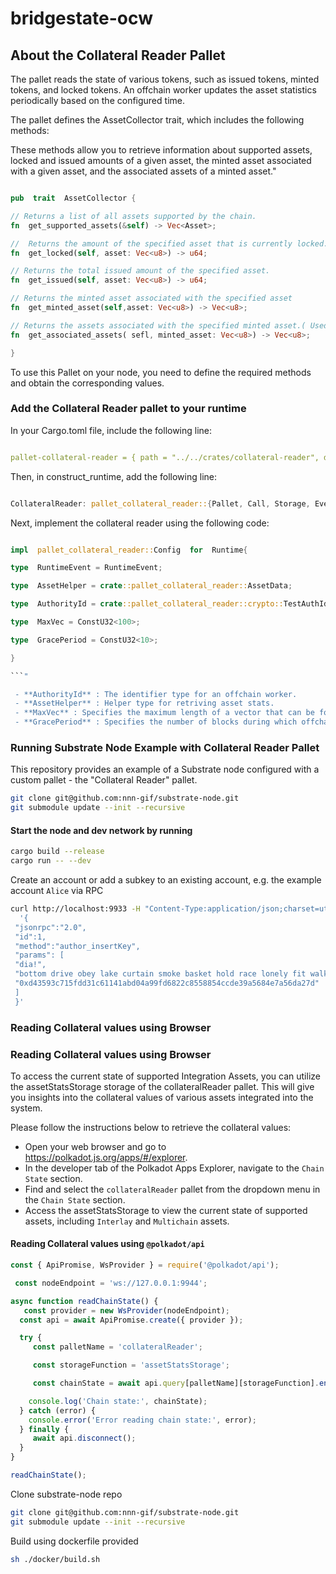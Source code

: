 # bridgestate-ocw

## About the Collateral Reader Pallet

The pallet reads the state of various tokens, such as issued tokens, minted tokens, and locked tokens. An offchain worker updates the asset statistics periodically based on the configured time.

The pallet defines the AssetCollector trait, which includes the following methods:

These methods allow you to retrieve information about supported assets, locked and issued amounts of a given asset, the minted asset associated with a given asset, and the associated assets of a minted asset."

```rust

pub  trait  AssetCollector {

// Returns a list of all assets supported by the chain.
fn  get_supported_assets(&self) -> Vec<Asset>;

//  Returns the amount of the specified asset that is currently locked.
fn  get_locked(self, asset: Vec<u8>) -> u64;

// Returns the total issued amount of the specified asset.
fn  get_issued(self, asset: Vec<u8>) -> u64;

// Returns the minted asset associated with the specified asset
fn  get_minted_asset(self,asset: Vec<u8>) -> Vec<u8>;

// Returns the assets associated with the specified minted asset.( Used by Bridge Adaptor(wip))
fn  get_associated_assets( sefl, minted_asset: Vec<u8>) -> Vec<u8>;

}

```

To use this Pallet on your node, you need to define the required methods and obtain the corresponding values.

### Add the Collateral Reader pallet to your runtime

In your Cargo.toml file, include the following line:

```yml

pallet-collateral-reader = { path = "../../crates/collateral-reader", default-features = false }

```

Then, in construct_runtime, add the following line:

```rust

CollateralReader: pallet_collateral_reader::{Pallet, Call, Storage, Event<T>} = 110,

```

Next, implement the collateral reader using the following code:

```rust

impl  pallet_collateral_reader::Config  for  Runtime{

type  RuntimeEvent = RuntimeEvent;

type  AssetHelper = crate::pallet_collateral_reader::AssetData;

type  AuthorityId = crate::pallet_collateral_reader::crypto::TestAuthId;

type  MaxVec = ConstU32<100>;

type  GracePeriod = ConstU32<10>;

}

```"

 - **AuthorityId** : The identifier type for an offchain worker.
 - **AssetHelper** : Helper type for retriving asset stats.
 - **MaxVec** : Specifies the maximum length of a vector that can be for Asset Name
 - **GracePeriod** : Specifies the number of blocks during which offchain worker will update data on chain

```

### Running Substrate Node Example with Collateral Reader Pallet

This repository provides an example of a Substrate node configured with a custom pallet - the "Collateral Reader" pallet.  

```sh
git clone git@github.com:nnn-gif/substrate-node.git
git submodule update --init --recursive

```

#### Start the node and dev network by running

```sh
cargo build --release
cargo run -- --dev
```

Create an account or add a subkey to an existing account, e.g. the example account `Alice` via RPC

```sh
curl http://localhost:9933 -H "Content-Type:application/json;charset=utf-8" -d \
  '{
 "jsonrpc":"2.0",
 "id":1,
 "method":"author_insertKey",
 "params": [
 "dia!",
 "bottom drive obey lake curtain smoke basket hold race lonely fit walk//Alice",
 "0xd43593c715fdd31c61141abd04a99fd6822c8558854ccde39a5684e7a56da27d"
 ]
 }'

```

### Reading Collateral values using Browser

### Reading Collateral values using Browser

To access the current state of supported Integration Assets, you can utilize the assetStatsStorage storage of the collateralReader pallet. This will give you insights into the collateral values of various assets integrated into the system.

Please follow the instructions below to retrieve the collateral values:

- Open your web browser and go to https://polkadot.js.org/apps/#/explorer.
- In the developer tab of the Polkadot Apps Explorer, navigate to the `Chain State` section.
- Find and select the `collateralReader` pallet from the dropdown menu in the `Chain State` section.
- Access the assetStatsStorage to view the current state of supported assets, including `Interlay` and `Multichain` assets.



#### Reading Collateral values using `@polkadot/api`

```ts
const { ApiPromise, WsProvider } = require('@polkadot/api');

 const nodeEndpoint = 'ws://127.0.0.1:9944';

async function readChainState() {
   const provider = new WsProvider(nodeEndpoint);
  const api = await ApiPromise.create({ provider });

  try {
     const palletName = 'collateralReader';

     const storageFunction = 'assetStatsStorage';

     const chainState = await api.query[palletName][storageFunction].entries();

    console.log('Chain state:', chainState);
  } catch (error) {
    console.error('Error reading chain state:', error);
  } finally {
     await api.disconnect();
  }
}

readChainState();
```

Clone substrate-node repo

```sh
git clone git@github.com:nnn-gif/substrate-node.git
git submodule update --init --recursive

```

Build using dockerfile provided

```sh
sh ./docker/build.sh
```
